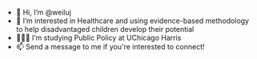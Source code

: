 - 👋 Hi, I’m @weiluj
- 👀 I’m interested in Healthcare and using evidence-based methodology to help disadvantaged children develop their potential
- 👩🏻‍🎓 I’m studying Public Policy at UChicago Harris
- 📫 Send a message to me if you're interested to connect!

<!---
weiluj/weiluj is a ✨ special ✨ repository because its `README.md` (this file) appears on your GitHub profile.
You can click the Preview link to take a look at your changes.
--->
